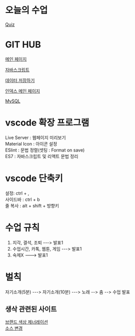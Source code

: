 # 오늘의 수업   
[Quiz](https://seodaewon1.github.io/class2024/quiz/index.html)
   
# GIT HUB   
[메인 페이지](https://seodaewon1.github.io/class2024/)   

[자바스크립트](https://seodaewon1.github.io/class2024/javascript/index.html)   

[데이터 저장하기](https://seodaewon1.github.io/class2024/javascript/javascript01.html)   
   
[인덱스 메인 페이지](https://seodaewon1.github.io/class2024/index.html)   

[MySQL](https://seodaewon1.github.io/class2024/mysql/index.html)   
# vscode 확장 프로그램   
Live Server : 웹페이지 미리보기   
Material Icon : 아이콘 설정   
ESlint : 문법 정렬(셋팅 : Format on save)   
ES7 : 자바스크립트 및 리액트 문법 정리   

# vscode 단축키   
설정: ctrl + ,   
사이드바 : ctrl + b   
줄 복사 : alt + shift + 방향키

# 수업 규칙   

1. 지각, 결석, 조퇴 ---> 발표1   
2. 수업시간, 카톡, 웹툰, 게임 ---> 발표1   
3. 숙제X ---> 발표1

# 벌칙
자기소개(5분) ---> 자기소개(10분) ---> 노래 --> 춤 --> 수업 발표   

## 생삭 관련된 사이트
[브랜드 색상 제너레이션](https://huemint.com/brand-intersection/)   
[소스 변경](https://www.sassmeister.com/)   